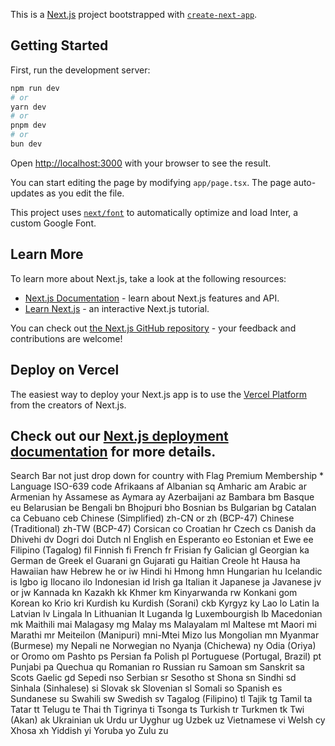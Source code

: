 This is a [Next.js](https://nextjs.org/) project bootstrapped with [`create-next-app`](https://github.com/vercel/next.js/tree/canary/packages/create-next-app).

## Getting Started

First, run the development server:

```bash
npm run dev
# or
yarn dev
# or
pnpm dev
# or
bun dev
```

Open [http://localhost:3000](http://localhost:3000) with your browser to see the result.

You can start editing the page by modifying `app/page.tsx`. The page auto-updates as you edit the file.

This project uses [`next/font`](https://nextjs.org/docs/basic-features/font-optimization) to automatically optimize and load Inter, a custom Google Font.

## Learn More

To learn more about Next.js, take a look at the following resources:

- [Next.js Documentation](https://nextjs.org/docs) - learn about Next.js features and API.
- [Learn Next.js](https://nextjs.org/learn) - an interactive Next.js tutorial.

You can check out [the Next.js GitHub repository](https://github.com/vercel/next.js/) - your feedback and contributions are welcome!

## Deploy on Vercel

The easiest way to deploy your Next.js app is to use the [Vercel Platform](https://vercel.com/new?utm_medium=default-template&filter=next.js&utm_source=create-next-app&utm_campaign=create-next-app-readme) from the creators of Next.js.

Check out our [Next.js deployment documentation](https://nextjs.org/docs/deployment) for more details.
------------------------------------------------------------------------------------------
Search Bar not just drop down for country with Flag
Premium Membership *
Language	ISO-639 code
Afrikaans	af
Albanian	sq
Amharic	am
Arabic	ar
Armenian	hy
Assamese	as
Aymara	ay
Azerbaijani	az
Bambara	bm
Basque	eu
Belarusian	be
Bengali	bn
Bhojpuri	bho
Bosnian	bs
Bulgarian	bg
Catalan	ca
Cebuano	ceb
Chinese (Simplified)	zh-CN or zh (BCP-47)
Chinese (Traditional)	zh-TW (BCP-47)
Corsican	co
Croatian	hr
Czech	cs
Danish	da
Dhivehi	dv
Dogri	doi
Dutch	nl
English	en
Esperanto	eo
Estonian	et
Ewe	ee
Filipino (Tagalog)	fil
Finnish	fi
French	fr
Frisian	fy
Galician	gl
Georgian	ka
German	de
Greek	el
Guarani	gn
Gujarati	gu
Haitian Creole	ht
Hausa	ha
Hawaiian	haw
Hebrew	he or iw
Hindi	hi
Hmong	hmn
Hungarian	hu
Icelandic	is
Igbo	ig
Ilocano	ilo
Indonesian	id
Irish	ga
Italian	it
Japanese	ja
Javanese	jv or jw
Kannada	kn
Kazakh	kk
Khmer	km
Kinyarwanda	rw
Konkani	gom
Korean	ko
Krio	kri
Kurdish	ku
Kurdish (Sorani)	ckb
Kyrgyz	ky
Lao	lo
Latin	la
Latvian	lv
Lingala	ln
Lithuanian	lt
Luganda	lg
Luxembourgish	lb
Macedonian	mk
Maithili	mai
Malagasy	mg
Malay	ms
Malayalam	ml
Maltese	mt
Maori	mi
Marathi	mr
Meiteilon (Manipuri)	mni-Mtei
Mizo	lus
Mongolian	mn
Myanmar (Burmese)	my
Nepali	ne
Norwegian	no
Nyanja (Chichewa)	ny
Odia (Oriya)	or
Oromo	om
Pashto	ps
Persian	fa
Polish	pl
Portuguese (Portugal, Brazil)	pt
Punjabi	pa
Quechua	qu
Romanian	ro
Russian	ru
Samoan	sm
Sanskrit	sa
Scots Gaelic	gd
Sepedi	nso
Serbian	sr
Sesotho	st
Shona	sn
Sindhi	sd
Sinhala (Sinhalese)	si
Slovak	sk
Slovenian	sl
Somali	so
Spanish	es
Sundanese	su
Swahili	sw
Swedish	sv
Tagalog (Filipino)	tl
Tajik	tg
Tamil	ta
Tatar	tt
Telugu	te
Thai	th
Tigrinya	ti
Tsonga	ts
Turkish	tr
Turkmen	tk
Twi (Akan)	ak
Ukrainian	uk
Urdu	ur
Uyghur	ug
Uzbek	uz
Vietnamese	vi
Welsh	cy
Xhosa	xh
Yiddish	yi
Yoruba	yo
Zulu	zu